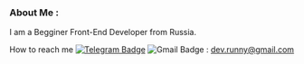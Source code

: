 ### About Me :
I am a Begginer Front-End Developer from Russia.

How to reach me 
[![Telegram Badge](https://img.shields.io/badge/Telegram-2CA5E0?style=for-the-badge&logo=telegram&logoColor=white)](https://t.me/Runaway4uk) 
![Gmail Badge](https://img.shields.io/badge/Gmail-D14836?style=for-the-badge&logo=gmail&logoColor=white) : dev.runny@gmail.com 

